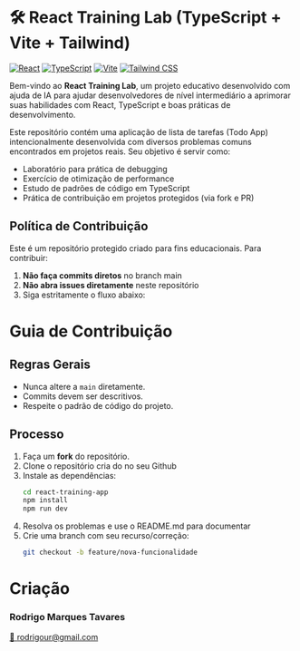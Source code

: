 # 🛠️ React Training Lab (TypeScript + Vite + Tailwind)

[![React](https://img.shields.io/badge/React-18.2.0-blue)](https://reactjs.org/)
[![TypeScript](https://img.shields.io/badge/TypeScript-5.0.0-blue)](https://www.typescriptlang.org/)
[![Vite](https://img.shields.io/badge/Vite-4.4.0-purple)](https://vitejs.dev/)
[![Tailwind CSS](https://img.shields.io/badge/Tailwind_CSS-3.3.0-blue)](https://tailwindcss.com/)

Bem-vindo ao **React Training Lab**, um projeto educativo desenvolvido com ajuda de IA para ajudar desenvolvedores de nível intermediário a aprimorar suas habilidades com React, TypeScript e boas práticas de desenvolvimento.

Este repositório contém uma aplicação de lista de tarefas (Todo App) intencionalmente desenvolvida com diversos problemas comuns encontrados em projetos reais. Seu objetivo é servir como:

- Laboratório para prática de debugging
- Exercício de otimização de performance
- Estudo de padrões de código em TypeScript
- Prática de contribuição em projetos protegidos (via fork e PR)

## Política de Contribuição

Este é um repositório protegido criado para fins educacionais. Para contribuir:

1. **Não faça commits diretos** no branch main
2. **Não abra issues diretamente** neste repositório
3. Siga estritamente o fluxo abaixo:

# Guia de Contribuição

## Regras Gerais
- Nunca altere a `main` diretamente.
- Commits devem ser descritivos.
- Respeite o padrão de código do projeto.

## Processo
1. Faça um **fork** do repositório.
2. Clone o repositório cria do no seu Github
3. Instale as dependências:
    ```sh
    cd react-training-app
    npm install
    npm run dev
4. Resolva os problemas e use o README.md para documentar
5. Crie uma branch com seu recurso/correção:
   ```sh
   git checkout -b feature/nova-funcionalidade

# Criação
### Rodrigo Marques Tavares

[📧 rodrigour@gmail.com](mailto:rodrigour@gmail.com)